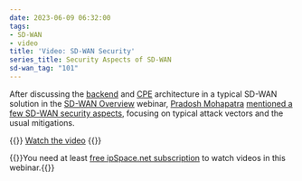 ```yaml
---
date: 2023-06-09 06:32:00
tags:
- SD-WAN
- video
title: 'Video: SD-WAN Security'
series_title: Security Aspects of SD-WAN
sd-wan_tag: "101"
---
```

After discussing the [backend](/2023/03/video-sdwan-backend-architecture.html) and [CPE](https://blog.ipspace.net/2023/04/video-sdwan-cpe-architecture.html) architecture in a typical SD-WAN solution in the [SD-WAN Overview](https://www.ipspace.net/SD-WAN_Overview) webinar, [Pradosh Mohapatra](https://www.ipspace.net/Author:Pradosh_Mohapatra) [mentioned a few SD-WAN security aspects](https://my.ipspace.net/bin/get/SDWAN/5%20-%20Security.mp4?doccode=SDWAN), focusing on typical attack vectors and the usual mitigations.

{{<jump>}}
[Watch the video](https://my.ipspace.net/bin/get/SDWAN/5%20-%20Security.mp4?doccode=SDWAN)
{{</jump>}}

{{<note info>}}You need at least [free ipSpace.net subscription](https://www.ipspace.net/Subscription/Free) to watch videos in this webinar.{{</note>}}
